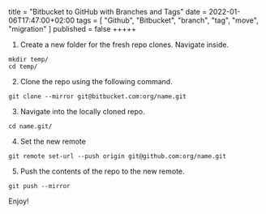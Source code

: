 title = "Bitbucket to GitHub with Branches and Tags"
date = 2022-01-06T17:47:00+02:00
tags = [
    "Github",
    "Bitbucket",
    "branch",
    "tag",
    "move",
    "migration"
]
published = false
+++++

1) Create a new folder for the fresh repo clones. Navigate inside.

```
mkdir temp/
cd temp/
```

2) Clone the repo using the following command.
```
git clone --mirror git@bitbucket.com:org/name.git
```

3) Navigate into the locally cloned repo.
```
cd name.git/
```

4) Set the new remote
```
git remote set-url --push origin git@github.com:org/name.git
```

5) Push the contents of the repo to the new remote.
```
git push --mirror
```

Enjoy!